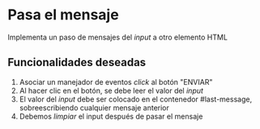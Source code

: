 # Pasa el mensaje

Implementa un paso de mensajes del _input_ a otro elemento HTML

## Funcionalidades deseadas

1. Asociar un manejador de eventos _click_ al botón "ENVIAR"
2. Al hacer clic en el botón, se debe leer el valor del _input_
3. El valor del _input_ debe ser colocado en el contenedor #last-message, sobreescribiendo cualquier mensaje anterior
4. Debemos _limpiar_ el input después de pasar el mensaje